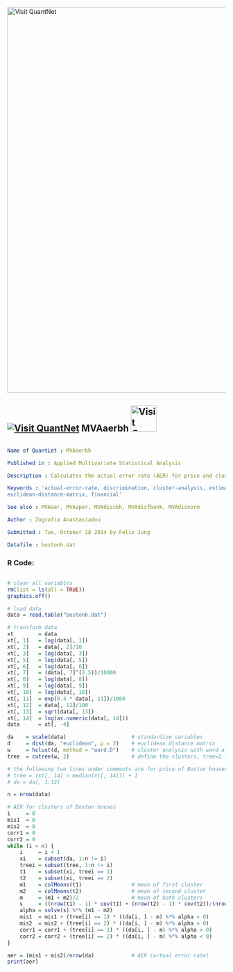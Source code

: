 
[<img src="https://github.com/QuantLet/Styleguide-and-FAQ/blob/master/pictures/banner.png" width="888" alt="Visit QuantNet">](http://quantlet.de/)

## [<img src="https://github.com/QuantLet/Styleguide-and-FAQ/blob/master/pictures/qloqo.png" alt="Visit QuantNet">](http://quantlet.de/) **MVAaerbh** [<img src="https://github.com/QuantLet/Styleguide-and-FAQ/blob/master/pictures/QN2.png" width="60" alt="Visit QuantNet 2.0">](http://quantlet.de/)

```yaml

Name of QuantLet : MVAaerbh

Published in : Applied Multivariate Statistical Analysis

Description : Calculates the actual error rate (AER) for price and clusters of Boston houses.

Keywords : 'actual-error-rate, discrimination, cluster-analysis, estimation, discriminant-analysis,
euclidean-distance-matrix, financial'

See also : MVAaer, MVAaper, MVAdiscbh, MVAdisfbank, MVAdisnorm

Author : Zografia Anastasiadou

Submitted : Tue, October 28 2014 by Felix Jung

Datafile : bostonh.dat

```


### R Code:
```r

# clear all variables
rm(list = ls(all = TRUE))
graphics.off()

# load data
data = read.table("bostonh.dat")

# transform data
xt        = data
xt[, 1]   = log(data[, 1])
xt[, 2]   = data[, 2]/10
xt[, 3]   = log(data[, 3])
xt[, 5]   = log(data[, 5])
xt[, 6]   = log(data[, 6])
xt[, 7]   = (data[, 7]^(2.5))/10000
xt[, 8]   = log(data[, 8])
xt[, 9]   = log(data[, 9])
xt[, 10]  = log(data[, 10])
xt[, 11]  = exp(0.4 * data[, 11])/1000
xt[, 12]  = data[, 12]/100
xt[, 13]  = sqrt(data[, 13])
xt[, 14]  = log(as.numeric(data[, 14]))
data      = xt[, -4]

da    = scale(data)                     # standardize variables
d     = dist(da, "euclidean", p = 2)    # euclidean distance matrix
w     = hclust(d, method = "ward.D")    # cluster analysis with ward algorithm
tree  = cutree(w, 2)                    # define the clusters, tree=1 if cluster=1

# the following two lines under comments are for price of Boston houses 
# tree = (xt[, 14] > median(xt[, 14])) + 1 
# da = da[, 1:12]

n = nrow(data)

# AER for clusters of Boston houses
i     = 0
mis1  = 0
mis2  = 0
corr1 = 0
corr2 = 0
while (i < n) {
    i     = i + 1
    xi    = subset(da, 1:n != i)
    treei = subset(tree, 1:n != i)
    t1    = subset(xi, treei == 1)
    t2    = subset(xi, treei == 2)
    m1    = colMeans(t1)                # mean of first cluster
    m2    = colMeans(t2)                # mean of second cluster
    m     = (m1 + m2)/2                 # mean of both clusters
    s     = ((nrow(t1) - 1) * cov(t1) + (nrow(t2) - 1) * cov(t2))/(nrow(da) - 2)    # common variance matrix
    alpha = solve(s) %*% (m1 - m2)                                                  # alpha for the discrimination rule
    mis1  = mis1 + (tree[i] == 1) * ((da[i, ] - m) %*% alpha < 0)                   # misclassified 1
    mis2  = mis2 + (tree[i] == 2) * ((da[i, ] - m) %*% alpha > 0)                   # misclassified 2
    corr1 = corr1 + (tree[i] == 1) * ((da[i, ] - m) %*% alpha > 0)                  # correct 1
    corr2 = corr2 + (tree[i] == 2) * ((da[i, ] - m) %*% alpha < 0)                  # correct 2
}

aer = (mis1 + mis2)/nrow(da)            # AER (actual error rate)
print(aer) 

```
